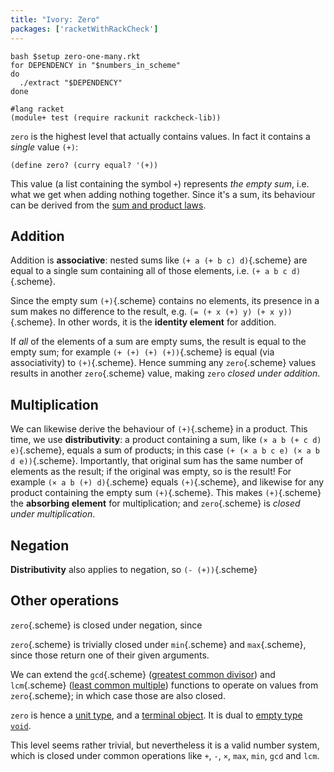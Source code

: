 ```yaml
---
title: "Ivory: Zero"
packages: ['racketWithRackCheck']
---
```


```{pipe="sh"}
bash $setup zero-one-many.rkt
for DEPENDENCY in "$numbers_in_scheme"
do
  ./extract "$DEPENDENCY"
done
```

```{pipe="./hide"}
#lang racket
(module+ test (require rackunit rackcheck-lib))
```

`zero` is the highest level that actually contains values. In fact it contains a
*single* value `(+)`:

```unwrap
(define zero? (curry equal? '(+))
```

This value (a list containing the symbol `+`) represents *the empty sum*, i.e.
what we get when adding nothing together. Since it's a sum, its behaviour can be
derived from the [sum and product laws](sums_and_products.html#laws-of-algebra).

## Addition ##

Addition is **associative**: nested sums like `(+ a (+ b c) d)`{.scheme} are
equal to a single sum containing all of those elements, i.e.
`(+ a b c d)`{.scheme}.

Since the empty sum `(+)`{.scheme} contains no elements, its presence in a sum
makes no difference to the result, e.g. `(= (+ x (+) y) (+ x y))`{.scheme}. In
other words, it is the **identity element** for addition.

If *all* of the elements of a sum are empty sums, the result is equal to the
empty sum; for example `(+ (+) (+) (+))`{.scheme} is equal (via associativity)
to `(+)`{.scheme}. Hence summing any `zero`{.scheme} values results in another
`zero`{.scheme} value, making `zero` *closed under addition*.

## Multiplication ##

We can likewise derive the behaviour of `(+)`{.scheme} in a product. This time,
we use **distributivity**: a product containing a sum, like
`(× a b (+ c d) e)`{.scheme}, equals a sum of products; in this case
`(+ (× a b c e) (× a b d e))`{.scheme}. Importantly, that original sum has the
same number of elements as the result; if the original was empty, so is the
result! For example `(× a b (+) d)`{.scheme} equals `(+)`{.scheme}, and likewise
for any product containing the empty sum `(+)`{.scheme}. This makes
`(+)`{.scheme} the **absorbing element** for multiplication; and `zero`{.scheme}
is *closed under multiplication*.

## Negation ##

**Distributivity** also applies to negation, so `(- (+))`{.scheme}

## Other operations ##

`zero`{.scheme} is closed under negation, since

`zero`{.scheme} is trivially closed under `min`{.scheme} and `max`{.scheme},
since those return one of their given arguments.

We can extend the `gcd`{.scheme} ([greatest common
divisor](https://en.wikipedia.org/wiki/Greatest_common_divisor)) and
`lcm`{.scheme} ([least common
multiple](https://en.wikipedia.org/wiki/Least_common_multiple)) functions to
operate on values from `zero`{.scheme}; in which case those are also closed.



`zero` is hence a
[unit type](/blog/2020-02-09-bottom.html), and a
[terminal object](https://en.wikipedia.org/wiki/Initial_and_terminal_objects).
It is dual to [empty type `void`](void.html).

This level seems rather trivial, but nevertheless it is a valid number system,
which is closed under common operations like `+`, `-`, `×`, `max`, `min`, `gcd`
and `lcm`.

